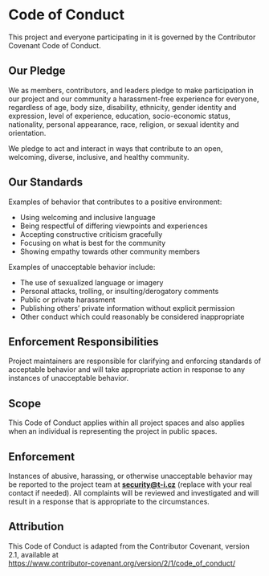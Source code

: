 # Code of Conduct

This project and everyone participating in it is governed by the Contributor Covenant Code of Conduct.

## Our Pledge

We as members, contributors, and leaders pledge to make participation in our project and our community a harassment-free experience for everyone, regardless of age, body size, disability, ethnicity, gender identity and expression, level of experience, education, socio-economic status, nationality, personal appearance, race, religion, or sexual identity and orientation.

We pledge to act and interact in ways that contribute to an open, welcoming, diverse, inclusive, and healthy community.

## Our Standards

Examples of behavior that contributes to a positive environment:
- Using welcoming and inclusive language
- Being respectful of differing viewpoints and experiences
- Accepting constructive criticism gracefully
- Focusing on what is best for the community
- Showing empathy towards other community members

Examples of unacceptable behavior include:
- The use of sexualized language or imagery
- Personal attacks, trolling, or insulting/derogatory comments
- Public or private harassment
- Publishing others’ private information without explicit permission
- Other conduct which could reasonably be considered inappropriate

## Enforcement Responsibilities

Project maintainers are responsible for clarifying and enforcing standards of acceptable behavior and will take appropriate action in response to any instances of unacceptable behavior.

## Scope

This Code of Conduct applies within all project spaces and also applies when an individual is representing the project in public spaces.

## Enforcement

Instances of abusive, harassing, or otherwise unacceptable behavior may be reported to the project team at **security@t-i.cz** (replace with your real contact if needed). All complaints will be reviewed and investigated and will result in a response that is appropriate to the circumstances.

## Attribution

This Code of Conduct is adapted from the Contributor Covenant, version 2.1, available at  
https://www.contributor-covenant.org/version/2/1/code_of_conduct/
